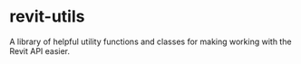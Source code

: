 # revit-utils
A library of helpful utility functions and classes for making working with the Revit API easier.  
